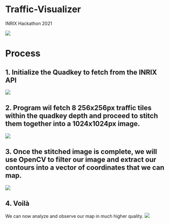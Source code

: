 # Traffic-Visualizer
INRIX Hackathon 2021 


![](https://i.gyazo.com/a7024b1ab17a187c6e307f2930ff3b3a.png)

# Process
## 1. Initialize the Quadkey to fetch from the INRIX API

![](https://i.gyazo.com/ff38f1686344f40acbb807210dba6fac.png)

## 2. Program wil fetch 8 256x256px traffic tiles within the quadkey depth and proceed to stitch them together into a 1024x1024px image.

![](https://i.gyazo.com/7c2c287b847cc0711b4763a04dcaf8f8.png)

## 3. Once the stitched image is complete, we will use OpenCV to filter our image and extract our contours into a vector of coordinates that we can map. 
![](https://i.gyazo.com/708580fe0177bc85dacb802ee8e2bb39.png)

## 4. Voilà
We can now analyze and observe our map in much higher quality. 
![](https://i.gyazo.com/5d9203bf579a0f8394205ac673c52538.png)
